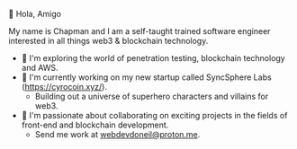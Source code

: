 👋 Hola, Amigo 

My name is Chapman and I am a self-taught trained software engineer interested in all things web3 & blockchain technology. 

- 👀 I'm exploring the world of penetration testing, blockchain technology and AWS.
- 🌱 I'm currently working on my new startup called SyncSphere Labs (https://cyrocoin.xyz/).
    - Building out a universe of superhero characters and villains for web3. 
- 💞️ I'm passionate about collaborating on exciting projects in the fields of front-end and blockchain development.
    - Send me work at webdevdoneil@proton.me. 


<!---
chapman91/chapman91 is a ✨ special ✨ repository because its `README.md` (this file) appears on your GitHub profile.
You can click the Preview link to take a look at your changes.
--->

